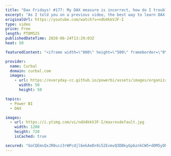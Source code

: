```yaml
---
title: "Dax Fridays! #177: My DAX measure is incorrect, how do I troubleshoot it?"
excerpt: "As I told you on a previous video, the best way to learn DAX besides from practice, practice, practice is to troubleshoot your measures.   So, every time your DAX measure gives you the wrong result, dont jump to google right away to find a new one, try to understand what is wrong with it and I promise,"
originalUrl: https://youtube.com/watch?v=ndU4kkVJF-I
type: video
price: Free
length: PT8M52S
publishedDateTime: 2020-06-24T13:29:03Z
heat: 50

featuredContent: "<iframe width=\"800\" height=\"500\" frameborder=\"0\" src=\"https://www.youtube.com/embed/ndU4kkVJF-I\" allow=\"accelerometer; autoplay; encrypted-media; gyroscope; picture-in-picture\" allowfullscreen></iframe>"

provider:
  name: Curbal
  domain: curbal.com
  images:
    - url: https://everyday-cc.github.io/powerbi/assets/images/organizations/curbal.com-50x50.jpg
      width: 50
      height: 50

topics:
  - Power BI
  - DAX

images:
  - url: https://i.ytimg.com/vi/ndU4kkVJF-I/maxresdefault.jpg
    width: 1280
    height: 720
    isCached: true

secured: "GoCQEmsQxJR0ucz3rWPcdjl6ekAeDn9i52EvmvQ3DBkyGpbznkCW5+dOM5yOhltOcHDb66fN/2uDmYZK+D5UVZm/9qY7y9KV6AoJvHBRM/NWoAmqjLuvF0iuFhqhgw/9xwyUq4W/KE+n/HzP7e12AOTupz9icP+gaKnn0AMY7AnXupdyiHSu9Iw+m7/pXRKq/AgmLYoqVqFdurAaMX2TjC0kZTKYlTECNgLd4MdpKNRMHFEUNdftg3WXm2e5jhxnFmc3qLSbVVj5hhiEwCh87li7jtexs0br7KxPMIEs9DgKdsVVwOFOlurSAfhLmjrVKQD7RSqH/qRp7KlpGtTQhW1KZO7bej9nN1Hkyo32EMCN6iM4WhMFnQLvHreXOZ2NdxFtoX7Gljt/1dDidWEXG0q/X945NtjqHQJxcHYxtJg=;CyMfwUK6TJUobJhM9jQmaw=="
---
```



